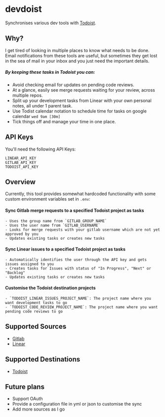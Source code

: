 # devdoist

Synchronises various dev tools with [Todoist](todoist.com/).

## Why?

I get tired of looking in multiple places to know what needs to be done. Email
notifications from these tools are useful, but sometimes they get lost in the
sea of mail in your inbox and you just need the important details.

##### By keeping these tasks in Todoist you can:

- Avoid checking email for updates on pending code reviews.
- At a glance, easily see merge requests waiting for your review, across multiple repos.
- Split up your development tasks from Linear with your own personal notes, all under 1 parent task.
- Use Todist calendar notation to schedule time for tasks on google calendar `wed 9am [30m]`
- Tick things off and manage your time in one place.

## API Keys

You'll need the following API Keys:

```
LINEAR_API_KEY
GITLAB_API_KEY
TODOIST_API_KEY
```

## Overview

Currently, this tool provides somewhat hardcoded functionality with some custom environment variables set in `.env`:

#### Sync Gitlab merge requests to a specified Todoist project as tasks

	- Uses the group name from `GITLAB_GROUP_NAME`
	- Uses the user name from `GITLAB_USERNAME`
	- Looks for merge requests with your gitlab username which are not yet approved by you
	- Updates existing tasks or creates new tasks

#### Sync Linear issues to a specified Todoist project as tasks

	- Automatically identifies the user through the API key and gets issues assigned to you
	- Creates tasks for Issues with status of "In Progress", "Next" or "Backlog"
	- Updates existing tasks or creates new tasks

#### Customise the Todoist destination projects

	- `TODOIST_LINEAR_ISSUES_PROJECT_NAME`: The project name where you want development tasks to go
	- `TODOIST_CODE_REVIEW_PROJECT_NAME`: The project name where you want pending code reviews to go

## Supported Sources

- [Gitlab](https://about.gitlab.com/)
- [Linear](https://linear.app/)

## Supported Destinations

- [Todoist](https://todoist.com/)

## Future plans

- Support OAuth
- Provide a configuration file in yml or json to customise the sync
- Add more sources as I go
